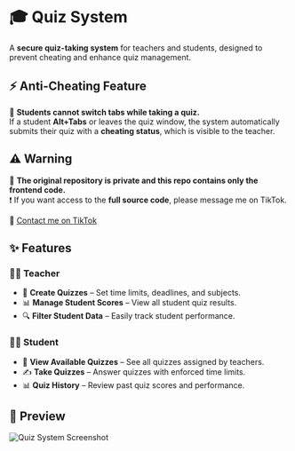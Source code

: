 # 🎓 Quiz System  

A **secure quiz-taking system** for teachers and students, designed to prevent cheating and enhance quiz management.  

## ⚡ Anti-Cheating Feature  
🚫 **Students cannot switch tabs while taking a quiz.**  
If a student **Alt+Tabs** or leaves the quiz window, the system automatically submits their quiz with a **cheating status**, which is visible to the teacher.  


## ⚠️ Warning  

🚨 **The original repository is private and this repo contains only the frontend code.**  
❗ If you want access to the **full source code**, please message me on TikTok.  

🔗 [Contact me on TikTok](https://www.tiktok.com/@krelq)  


## ✨ Features  

### 👩‍🏫 Teacher  
- 📝 **Create Quizzes** – Set time limits, deadlines, and subjects.  
- 📊 **Manage Student Scores** – View all student quiz results.  
- 🔍 **Filter Student Data** – Easily track student performance.  

### 🧑‍🎓 Student  
- 📜 **View Available Quizzes** – See all quizzes assigned by teachers.  
- ✍️ **Take Quizzes** – Answer quizzes with enforced time limits.  
- 📊 **Quiz History** – Review past quiz scores and performance.  

## 📸 Preview  
![Quiz System Screenshot](link-to-your-image) <!-- Replace with actual image link -->


